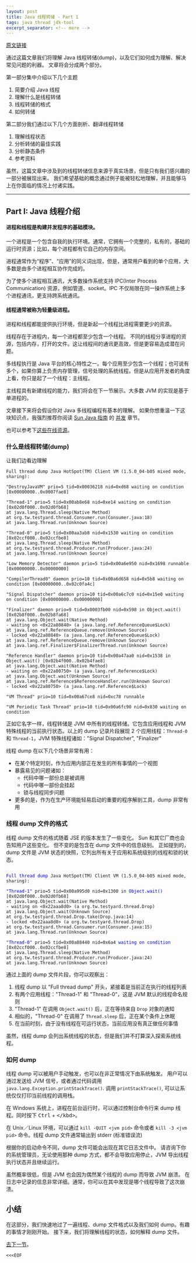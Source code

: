```yaml
---
layout: post
title: Java 线程转储 - Part 1
tags: java thread jdk-tool
excerpt_separator: <!-- more -->
---
```


[原文链接](https://sites.google.com/site/threaddumps/java-thread-dumps)
 
通过这篇文章我们将理解 Java 线程转储(dump)，以及它们如何成为理解、解决常见问题的利器。
文章将会分成两个部分。

第一部分集中介绍以下几个主题

1. 简要介绍 Java 线程
1. 理解什么是线程转储
1. 线程转储的格式
1. 如何转储

<!-- more -->

第二部分我们通过以下几个方面剖析、翻译线程转储

1. 理解线程状态
1. 分析转储的最佳实践
1. 分析静态条件
1. 参考资料

虽然，这篇文章中涉及到的线程转储信息来源于真实场景，但是只有我们感兴趣的一部分被展现出来。
我们希望基础的概念通过例子能被轻松地理解，并且能够马上在你面临的情况上付诸实践。

-----

## Part I: Java 线程介绍

#### 进程和线程是构建并发程序的基础模块。

一个进程是一个包含自我的执行环境。通常，它拥有一个完整的，私有的，基础的运行时资源；比如，每个进程都有它自己的内存空间。

进程通常作为“程序”、“应用”的同义词出现，但是，通常用户看到的单个应用，大多数是由多个进程相互协作完成的。

为了使多个进程相互通讯，大多数操作系统支持 IPC(Inter Process Communication) 资源，例如管道、socket。IPC 不仅局限在同一操作系统上多个进程通讯，更支持跨系统通讯。

#### 线程通常被称为轻量级进程。

进程和线程都能提供执行环境，但是新起一个线程比进程需要更少的资源。

线程存在于进程内，每一个进程都至少包含一个线程。
不同的线程分享进程的资源，包括内存，打开的文件。这让线程间的通讯更高效，但是更容易造成潜在问题。

多线程执行是 Java 平台的核心特性之一。每个应用至少包含一个线程；也可说有多个，如果你算上负责内存管理，信号处理的系统线程。但是从应用开发者的角度上看，你只是起了一个线程：主线程。

主线程具有新建线程的能力，我们将会在下一节展示。大多数 JVM 的实现是基于单进程的。

文章接下来将会假设你对 Java 多线程编程有基本的理解。
如果你想重温一下这块知识点，我强烈推荐你阅读 [Sun Java 指南](http://java.sun.com/docs/books/tutorial/) 的 [并发](http://java.sun.com/docs/books/tutorial/essential/concurrency/index.html) 章节。

也可以参考下[这些在线资源](http://www.google.com/search?q=programming%20java%20threads)。

### 什么是线程转储(dump)

让我们边看边理解

    Full thread dump Java HotSpot(TM) Client VM (1.5.0_04-b05 mixed mode, sharing):

    "DestroyJavaVM" prio=5 tid=0x00036218 nid=0xd68 waiting on condition [0x00000000..0x0007fae8]

    "Thread-1" prio=5 tid=0x00ab8e68 nid=0xe14 waiting on condition [0x02d0f000..0x02d0fb68]
    at java.lang.Thread.sleep(Native Method)
    at org.tw.testyard.thread.Consumer.run(Consumer.java:18)
    at java.lang.Thread.run(Unknown Source)

    "Thread-0" prio=5 tid=0x00aa3ab8 nid=0x1530 waiting on condition [0x02ccf000..0x02ccfbe8]
    at java.lang.Thread.sleep(Native Method)
    at org.tw.testyard.thread.Producer.run(Producer.java:24)
    at java.lang.Thread.run(Unknown Source)

    "Low Memory Detector" daemon prio=5 tid=0x00a6e950 nid=0x1698 runnable [0x00000000..0x00000000]

    "CompilerThread0" daemon prio=10 tid=0x00a6d658 nid=0x5b8 waiting on condition [0x00000000..0x02c0fa4c]

    "Signal Dispatcher" daemon prio=10 tid=0x00a6c7c0 nid=0x15e0 waiting on condition [0x00000000..0x00000000]

    "Finalizer" daemon prio=9 tid=0x0003fb00 nid=0x598 in Object.wait() [0x02b8f000..0x02b8fa68]
    at java.lang.Object.wait(Native Method)
    - waiting on <0x22a80840> (a java.lang.ref.ReferenceQueue$Lock)
    at java.lang.ref.ReferenceQueue.remove(Unknown Source)
    - locked <0x22a80840> (a java.lang.ref.ReferenceQueue$Lock)
    at java.lang.ref.ReferenceQueue.remove(Unknown Source)
    at java.lang.ref.Finalizer$FinalizerThread.run(Unknown Source)

    "Reference Handler" daemon prio=10 tid=0x00a47aa0 nid=0x1538 in Object.wait() [0x02b4f000..0x02b4fae8]
    at java.lang.Object.wait(Native Method)
    - waiting on <0x22a80750> (a java.lang.ref.Reference$Lock)
    at java.lang.Object.wait(Unknown Source)
    at java.lang.ref.Reference$ReferenceHandler.run(Unknown Source)
    - locked <0x22a80750> (a java.lang.ref.Reference$Lock)

    "VM Thread" prio=10 tid=0x00a67ce8 nid=0xc78 runnable

    "VM Periodic Task Thread" prio=10 tid=0x00a6fc90 nid=0x830 waiting on condition

正如它名字一样，线程转储是 JVM 中所有的线程转储。它包含应用线程和 JVM  特殊线程的当前执行状态。以上的 dump 记录片段展现 2 个应用线程：`Thread-0` 和 `Thread-1`，JVM 特殊线程诸如："Signal Dispatcher", "Finalizer"

线程 dump 在以下几个场景非常有用：

- 在某个特定时刻，作为应用内部正在发生的所有事情的一个视图
- 暴露易见的问题诸如：
    - 代码中哪一部份总是被调用
    - 代码中哪一部份会挂起
    - 锁与线程同步问题
- 更多的是，作为在生产环境能轻易启动的重要的程序解剖工具，dump 非常有用

### 线程 dump 文件的格式

线程 dump 文件的格式随着 JSE 的版本发生了一些变化。
Sun 和其它厂商也会告知用户这些变化。
但不变的是包含在 dump 文件中的信息级别。
正如提到的，dump 文件是 JVM 状态的快照，它列出所有关于应用和系统级别的线程和锁的状态。

<pre><code>
<span style="color:blue;">Full thread dump</span> Java HotSpot(TM) Client VM (1.5.0_04-b05 mixed mode, sharing):

<span style="color:blue;">"Thread-1"</span> prio=5 tid=0x00a995d0 nid=0x1300 in <span style="color:blue;">Object.wait()</span> [0x02d0f000..0x02d0fb68]
at java.lang.Object.wait(Native Method)
- waiting on <0x22aaa8d0> (a org.tw.testyard.thread.Drop)
at java.lang.Object.wait(Unknown Source)
at org.tw.testyard.thread.Drop.take(Drop.java:14)
- locked <0x22aaa8d0> (a org.tw.testyard.thread.Drop)
at org.tw.testyard.thread.Consumer.run(Consumer.java:15)
at java.lang.Thread.run(Unknown Source)

<span style="color:blue;">"Thread-0"</span> prio=5 tid=0x00a88440 nid=0x6a4 <span style="color:blue;">waiting on condition</span> [0x02ccf000..0x02ccfbe8]
at java.lang.Thread.sleep(Native Method)
at org.tw.testyard.thread.Producer.run(Producer.java:24)
at java.lang.Thread.run(Unknown Source)
</code></pre>

通过上面的 dump 文件片段，你可以观察出：
1. 线程 dump 以 "Full thread dump" 开头，紧接着是当前正在执行的线程列表
1. 有两个应用线程："Thread-1" 和 "Thread-0"，这是 JVM 默认的线程命名规则
1. "Thread-1" 在调用 `Object.wait()` 后，正在等待来自 `Drop` 对象的通知
1. 相似的，"Thread-0" 在调用了 `Thread.sleep` 后，正在某个条件上休眠
1. 在当前时刻，由于没有线程在可运行状态，当前应用没有真正做任何事情

虽然，线程 dump 会列出系统线程的状态，但是我们并不打算深入探索系统线程。

### 如何 dump

线程 dump 可以被用户手动触发，也可以在非正常情况下由系统触发。
用户可以通过发送给 JVM 信号，或者通过代码调用 `java.lang.Exception.printStackTrace()`.
调用 `printStackTrace()`, 可以让系统仅仅打印当前线程的调用栈。

在 Windows 系统上，进程在前台运行时，可以通过控制台命令行来 dump 线程。同时按下 <kbd>Ctrl</kbd> + <kbd>\</kbd>。 

在 Unix／Linux 环境，可以通过 `kill -QUIT <jvm pid>` 命令或者 `kill -3 <jvm pid>` 命令。线程 dump 文件通常输出到 stderr (标准错误流)

根据你的启动命令不同，dump 文件可能会出现在其它日志文件中。
请咨询下你的系统管理员，无论使用那种 dump 方式，都不会导致应用停止，JVM 导出线程执行状态并且继续运行。

虽然概率很低，但是 JVM 也会因为偶然某个线程的 dump 而导致 JVM 崩溃。
在日志中记录的信息非常详细。通常，你可以在其中发现是哪个线程导致了这次崩溃。
 
## 小结

在这部分，我们快速地过了一遍线程、dump 文件格式以及我们如何 dump。有趣的事情才刚刚开始。
接下来，我们将理解线程的状态，如何解释 dump 文件。

[去下一节](//toien.github.io/)。

`<<<EOF`